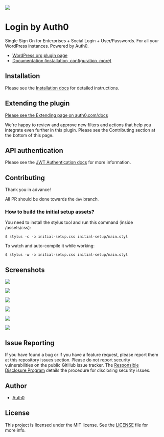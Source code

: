 ![](https://raw.githubusercontent.com/auth0/wp-auth0/master/banner-1544x500.png)

Login by Auth0
====

Single Sign On for Enterprises + Social Login + User/Passwords. For all your WordPress instances. Powered by Auth0.

* [WordPress.org plugin page](https://wordpress.org/plugins/auth0/)
* [Documentation (installation, configuration, more)](https://auth0.com/docs/cms/wordpress)

## Installation

Please see the [Installation docs](https://auth0.com/docs/cms/wordpress/installation) for detailed instructions.

## Extending the plugin

[Please see the Extending page on auth0.com/docs](https://auth0.com/docs/cms/wordpress/extending)

We're happy to review and approve new filters and actions that help you integrate even further in this plugin. Please
 see the Contributing section at the bottom of this page.

## API authentication

Please see the [JWT Authentication docs](https://auth0.com/docs/cms/wordpress/jwt-authentication) for more information.

## Contributing

Thank you in advance!

All PR should be done towards the `dev` branch.

### How to build the initial setup assets?

You need to install the stylus tool and run this command (inside /assets/css):

```
$ stylus -c -o initial-setup.css initial-setup/main.styl
```

To watch and auto-compile it while working:

```
$ stylus -w -o initial-setup.css initial-setup/main.styl
```

## Screenshots

![](https://raw.githubusercontent.com/auth0/wp-auth0/master/screenshot-1.png)

![](https://raw.githubusercontent.com/auth0/wp-auth0/master/screenshot-2.png)

![](https://raw.githubusercontent.com/auth0/wp-auth0/master/screenshot-3.png)

![](https://raw.githubusercontent.com/auth0/wp-auth0/master/screenshot-4.png)

![](https://raw.githubusercontent.com/auth0/wp-auth0/master/screenshot-5.png)

![](https://raw.githubusercontent.com/auth0/wp-auth0/master/screenshot-6.png)

## Issue Reporting

If you have found a bug or if you have a feature request, please report them at this repository issues section. Please do not report security vulnerabilities on the public GitHub issue tracker. The [Responsible Disclosure Program](https://auth0.com/whitehat) details the procedure for disclosing security issues.

## Author

* [Auth0](auth0.com)

## License

This project is licensed under the MIT license. See the [LICENSE](LICENSE) file for more info.
